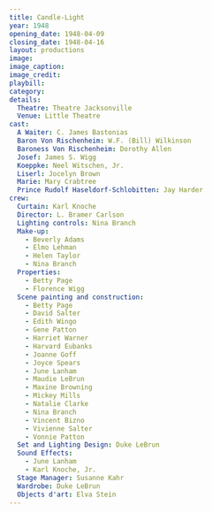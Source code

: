 ```yaml
---
title: Candle-Light
year: 1948
opening_date: 1948-04-09
closing_date: 1948-04-16
layout: productions
image:
image_caption:
image_credit:
playbill: 
category: 
details:
  Theatre: Theatre Jacksonville
  Venue: Little Theatre
cast:
  A Waiter: C. James Bastonias
  Baron Von Rischenheim: W.F. (Bill) Wilkinson
  Baroness Von Rischenheim: Dorothy Allen
  Josef: James S. Wigg
  Koeppke: Neel Witschen, Jr.
  Liserl: Jocelyn Brown
  Marie: Mary Crabtree
  Prince Rudolf Haseldorf-Schlobitten: Jay Harder
crew:
  Curtain: Karl Knoche
  Director: L. Bramer Carlson
  Lighting controls: Nina Branch
  Make-up:
    - Beverly Adams
    - Elmo Lehman
    - Helen Taylor
    - Nina Branch
  Properties:
    - Betty Page
    - Florence Wigg
  Scene painting and construction:
    - Betty Page
    - David Salter
    - Edith Wingo
    - Gene Patton
    - Harriet Warner
    - Harvard Eubanks
    - Joanne Goff
    - Joyce Spears
    - June Lanham
    - Maudie LeBrun
    - Maxine Browning
    - Mickey Mills
    - Natalie Clarke
    - Nina Branch
    - Vincent Bizno
    - Vivienne Salter
    - Vonnie Patton
  Set and Lighting Design: Duke LeBrun
  Sound Effects:
    - June Lanham
    - Karl Knoche, Jr.
  Stage Manager: Susanne Kahr
  Wardrobe: Duke LeBrun
  Objects d'art: Elva Stein
---
```


